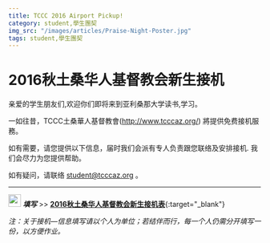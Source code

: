 ```yaml
---
title: TCCC 2016 Airport Pickup!
category: student,學生團契
img_src: "/images/articles/Praise-Night-Poster.jpg"
tags: student,學生團契
---
```


# 2016秋土桑华人基督教会新生接机

亲爱的学生朋友们,欢迎你们即将来到亚利桑那大学读书,学习。

一如往昔，TCCC土桑華人基督教會(http://www.tcccaz.org/) 將提供免费接机服務。

如有需要，请您提供以下信息，届时我们会派有专人负责跟您联络及安排接机. 我们会尽力为您提供帮助。

如有疑问，请联络 student@tcccaz.org 。


<hr>

<i class="fa fa-hand-o-right"></i>
<img src="/images/icon-write.png" width='25px' />
**_填写_**  >>  [**2016秋土桑华人基督教会新生接机表**](http://www.tcccaz.org/airport-pickup "target=_blank"){:target="_blank"}

_注：关于接机—信息填写请以个人为单位；若结伴而行，每一个人仍需分开填写一份，以方便作业。_


